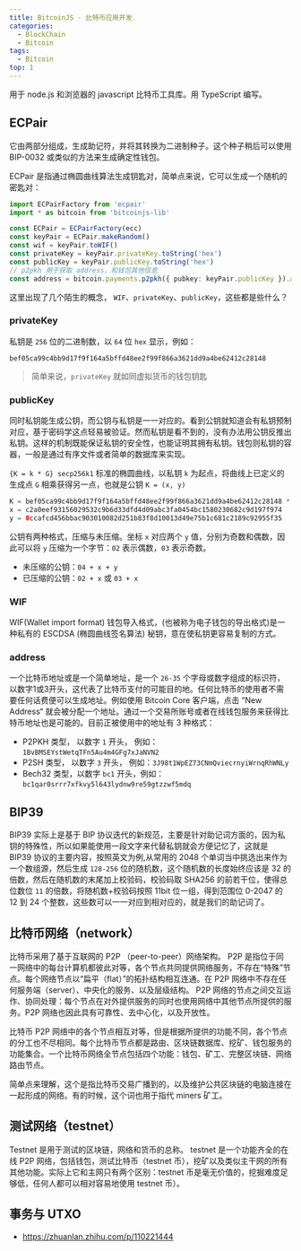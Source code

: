 ```yaml
---
title: BitcoinJS - 比特币应用开发
categories: 
  - BlockChain
  - Bitcoin
tags:
  - Bitcoin
top: 1
---
```


用于 node.js 和浏览器的 javascript 比特币工具库。用 TypeScript 编写。


## ECPair

它由两部分组成，生成助记符，并将其转换为二进制种子。这个种子稍后可以使用 BIP-0032 或类似的方法来生成确定性钱包。

ECPair 是指通过椭圆曲线算法生成钥匙对，简单点来说，它可以生成一个随机的密匙对：

```ts
import ECPairFactory from 'ecpair'
import * as bitcoin from 'bitcoinjs-lib'

const ECPair = ECPairFactory(ecc)
const keyPair = ECPair.makeRandom()
const wif = keyPair.toWIF()
const privateKey = keyPair.privateKey.toString('hex')
const publicKey = keyPair.publicKey.toString('hex')
// p2pkh 用于获取 address，和钱包其他信息
const address = bitcoin.payments.p2pkh({ pubkey: keyPair.publicKey }).address
```

这里出现了几个陌生的概念， `WIF`、`privateKey`、`publicKey`，这些都是些什么？

<!-- more -->

### privateKey

私钥是 `256` 位的二进制数，以 `64` 位 `hex` 显示，例如：

`bef05ca99c4bb9d17f9f164a5bffd48ee2f99f866a3621dd9a4be62412c28148`

> 简单来说，`privateKey` 就如同虚拟货币的钱包钥匙

### publicKey

同时私钥能生成公钥，而公钥与私钥是一一对应的。看到公钥就知道会有私钥预制对应，基于密码学这点轻易被验证。然而私钥是看不到的，没有办法用公钥反推出私钥。这样的机制既能保证私钥的安全性，也能证明其拥有私钥。钱包则私钥的容器，一般是通过有序文件或者简单的数据库来实现。

`{K = k * G} secp256k1` 标准的椭圆曲线，以私钥 `k` 为起点，将曲线上已定义的生成点 `G` 相乘获得另一点，也就是公钥 `K = (x, y)`


```java
K = bef05ca99c4bb9d17f9f164a5bffd48ee2f99f866a3621dd9a4be62412c28148 * G
x = c2a0eef93156029532c9b6d33dfd4d09abc3fa0454bc1580230682c9d197f974
y = 0ccafcd456bbac903010082d251b83f8d10013d49e75b1c681c2189c92955f35
```

公钥有两种格式，压缩与未压缩。坐标 `x` 对应两个 `y` 值，分别为奇数和偶数，因此可以将 `y` 压缩为一个字节：`02` 表示偶数，`03` 表示奇数。

- 未压缩的公钥：`04 + x + y`
- 已压缩的公钥：`02 + x` 或 `03 + x`

### WIF

WIF(Wallet import format) 钱包导入格式，(也被称为电子钱包的导出格式)是一种私有的 ESCDSA (椭圆曲线签名算法) 秘钥，意在使私钥更容易复制的方式。

### address

一个比特币地址或是一个简单地址，是一个 `26-35` 个字母或数字组成的标识符，以数字1或3开头，这代表了比特币支付的可能目的地。任何比特币的使用者不需要任何话费便可以生成地址。例如使用 Bitcoin Core 客户端，点击 “New Address“ 就会被分配一个地址。通过一个交易所账号或者在线钱包服务来获得比特币地址也是可能的。目前正被使用中的地址有 3 种格式：

- P2PKH 类型， 以数字 `1` 开头，  例如：`1BvBMSEYstWetqTFn5Au4m4GFg7xJaNVN2`
- P2SH 类型，  以数字 `3` 开头，  例如：`3J98t1WpEZ73CNmQviecrnyiWrnqRhWNLy`
- Bech32 类型，以数字 `bc1` 开头，例如：`bc1qar0srrr7xfkvy5l643lydnw9re59gtzzwf5mdq`


## BIP39

BIP39 实际上是基于 BIP 协议迭代的新规范，主要是针对助记词方面的，因为私钥的特殊性，所以如果能使用一段文字来代替私钥就会方便记忆了，这就是 BIP39 协议的主要内容，按照英文为例,从常用的 2048 个单词当中挑选出来作为一个数组源，然后生成 `128-256` 位的随机数，这个随机数的长度始终应该是 32 的倍数，然后在随机数的末尾加上校验码，校验码取 SHA256 的前若干位，使得总位数位 `11` 的倍数，将随机数+校验码按照 11bit 位一组，得到范围位 0-2047 的 12 到 24 个整数，这些数可以一一对应到相对应的，就是我们的助记词了。

## 比特币网络（network）

比特币采用了基于互联网的 P2P （peer-to-peer）网络架构。 P2P 是指位于同一网络中的每台计算机都彼此对等，各个节点共同提供网络服务，不存在“特殊”节点。每个网络节点以“扁平（flat）”的拓扑结构相互连通。在 P2P 网络中不存在任何服务端（server）、中央化的服务、以及层级结构。 P2P 网络的节点之间交互运作、协同处理：每个节点在对外提供服务的同时也使用网络中其他节点所提供的服务。P2P 网络也因此具有可靠性、去中心化，以及开放性。

比特币 P2P 网络中的各个节点相互对等，但是根据所提供的功能不同，各个节点的分工也不尽相同。每个比特币节点都是路由、区块链数据库、挖矿、钱包服务的功能集合。一个比特币网络全节点包括四个功能：钱包、矿工、完整区块链、网络路由节点。

简单点来理解，这个是指比特币交易广播到的，以及维护公共区块链的电脑连接在一起形成的网络。有的时候，这个词也用于指代 miners 矿工。

## 测试网络（testnet）

Testnet 是用于测试的区块链，网络和货币的总称。 testnet 是一个功能齐全的在线 P2P 网络，包括钱包，测试比特币（testnet 币），挖矿以及类似主干网的所有其他功能。实际上它和主网只有两个区别：testnet 币是毫无价值的，挖掘难度足够低，任何人都可以相对容易地使用 testnet 币）。

## 事务与 UTXO

- https://zhuanlan.zhihu.com/p/110221444
